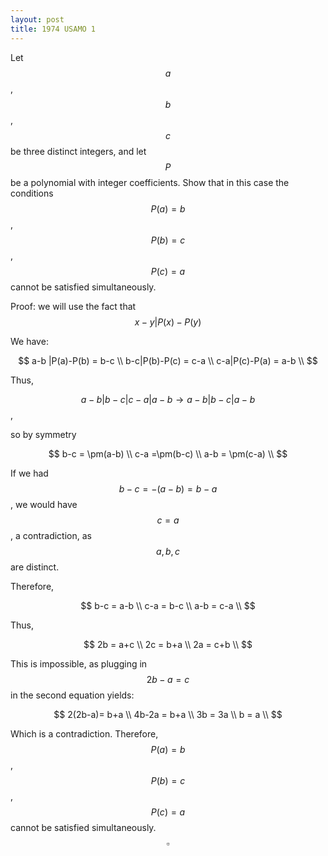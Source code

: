 ```yaml
---
layout: post
title: 1974 USAMO 1
---
```

Let $$a$$, $$b$$, $$c$$ be three distinct integers, and let $$P$$ be a polynomial with integer
coefficients. Show that in this case the conditions $$P(a) = b$$, $$P(b) = c$$, $$P(c) = a$$ cannot be satisfied simultaneously.

Proof: we will use the fact that $$x-y | P(x)-P(y)$$

We have:

$$ a-b |P(a)-P(b) = b-c \\ 
 b-c|P(b)-P(c) = c-a \\ 
 c-a|P(c)-P(a) = a-b \\ $$



Thus, 

$$a-b | b-c | c-a | a-b \rightarrow a-b | b-c | a-b$$,

so by symmetry

$$ b-c  = \pm(a-b) \\ 
c-a =\pm(b-c) \\ 
 a-b = \pm(c-a) \\ $$

If we had $$b-c=-(a-b)=b-a$$, we would have $$c=a$$, a contradiction, as $$a,b,c$$ are distinct.

Therefore,

$$ b-c = a-b \\ 
 c-a = b-c \\ 
 a-b = c-a \\ $$
 
Thus,

$$ 2b = a+c \\ 
 2c = b+a \\ 
 2a = c+b \\ $$

This is impossible, as plugging in $$2b-a=c$$ in the second equation yields:

$$ 2(2b-a)= b+a \\ 
 4b-2a = b+a \\ 
 3b = 3a \\ 
 b = a  \\ $$

Which is a contradiction. Therefore,  $$P(a) = b$$, $$P(b) = c$$, $$P(c) = a$$ cannot be satisfied simultaneously. $$\square$$
